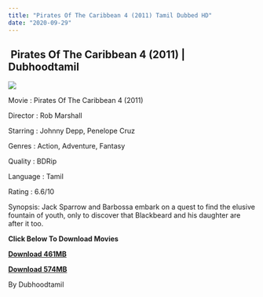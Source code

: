 ```yaml
---
title: "Pirates Of The Caribbean 4 (2011) Tamil Dubbed HD"
date: "2020-09-29"
---
```


##  Pirates Of The Caribbean 4 (2011) | Dubhoodtamil

[![](https://1.bp.blogspot.com/-4jkiPsB7JME/X3Lps1XNo_I/AAAAAAAACls/BLQcOU6zNbULzkgyyTaxqZJiZMT49VuTQCNcBGAsYHQ/w363-h485/POTC-4-posters-pirates-of-the-caribbean-on-stranger-tides-22224995-450-600.jpg)](https://1.bp.blogspot.com/-4jkiPsB7JME/X3Lps1XNo_I/AAAAAAAACls/BLQcOU6zNbULzkgyyTaxqZJiZMT49VuTQCNcBGAsYHQ/s600/POTC-4-posters-pirates-of-the-caribbean-on-stranger-tides-22224995-450-600.jpg)

Movie : Pirates Of The Caribbean 4 (2011) 

Director : Rob Marshall 

Starring : Johnny Depp, Penelope Cruz 

Genres : Action, Adventure, Fantasy 

Quality : BDRip 

Language : Tamil 

Rating : 6.6/10 

Synopsis: Jack Sparrow and Barbossa embark on a quest to find the elusive fountain of youth, only to discover that Blackbeard and his daughter are after it too.

**Click Below To Download Movies**

**[Download 461MB](https://oncehelp.com/p-o-c-4-1)**

**[Download 574MB](https://oncehelp.com/p-o-c-4-2)**

By Dubhoodtamil
